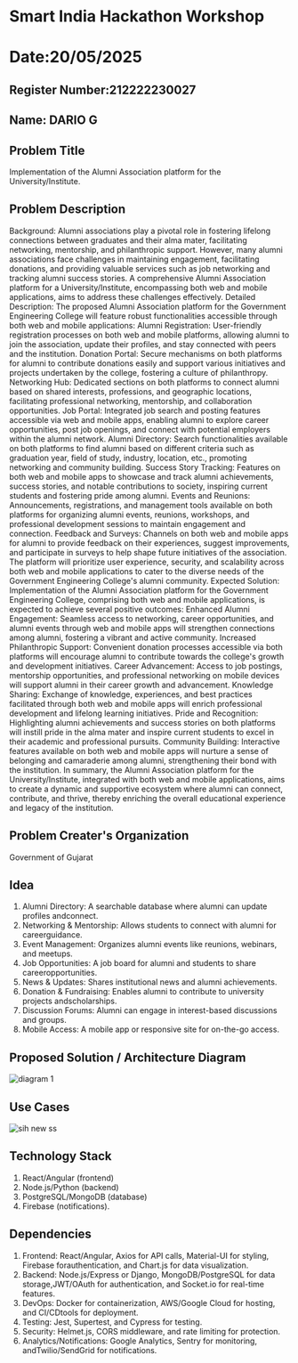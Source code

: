 # Smart India Hackathon Workshop
# Date:20/05/2025
## Register Number:212222230027
## Name: DARIO G
## Problem Title
Implementation of the Alumni Association platform for the University/Institute.
## Problem Description
Background: Alumni associations play a pivotal role in fostering lifelong connections between graduates and their alma mater, facilitating networking, mentorship, and philanthropic support. However, many alumni associations face challenges in maintaining engagement, facilitating donations, and providing valuable services such as job networking and tracking alumni success stories. A comprehensive Alumni Association platform for a University/Institute, encompassing both web and mobile applications, aims to address these challenges effectively. Detailed Description: The proposed Alumni Association platform for the Government Engineering College will feature robust functionalities accessible through both web and mobile applications: Alumni Registration: User-friendly registration processes on both web and mobile platforms, allowing alumni to join the association, update their profiles, and stay connected with peers and the institution. Donation Portal: Secure mechanisms on both platforms for alumni to contribute donations easily and support various initiatives and projects undertaken by the college, fostering a culture of philanthropy. Networking Hub: Dedicated sections on both platforms to connect alumni based on shared interests, professions, and geographic locations, facilitating professional networking, mentorship, and collaboration opportunities. Job Portal: Integrated job search and posting features accessible via web and mobile apps, enabling alumni to explore career opportunities, post job openings, and connect with potential employers within the alumni network. Alumni Directory: Search functionalities available on both platforms to find alumni based on different criteria such as graduation year, field of study, industry, location, etc., promoting networking and community building. Success Story Tracking: Features on both web and mobile apps to showcase and track alumni achievements, success stories, and notable contributions to society, inspiring current students and fostering pride among alumni. Events and Reunions: Announcements, registrations, and management tools available on both platforms for organizing alumni events, reunions, workshops, and professional development sessions to maintain engagement and connection. Feedback and Surveys: Channels on both web and mobile apps for alumni to provide feedback on their experiences, suggest improvements, and participate in surveys to help shape future initiatives of the association. The platform will prioritize user experience, security, and scalability across both web and mobile applications to cater to the diverse needs of the Government Engineering College's alumni community. Expected Solution: Implementation of the Alumni Association platform for the Government Engineering College, comprising both web and mobile applications, is expected to achieve several positive outcomes: Enhanced Alumni Engagement: Seamless access to networking, career opportunities, and alumni events through web and mobile apps will strengthen connections among alumni, fostering a vibrant and active community. Increased Philanthropic Support: Convenient donation processes accessible via both platforms will encourage alumni to contribute towards the college's growth and development initiatives. Career Advancement: Access to job postings, mentorship opportunities, and professional networking on mobile devices will support alumni in their career growth and advancement. Knowledge Sharing: Exchange of knowledge, experiences, and best practices facilitated through both web and mobile apps will enrich professional development and lifelong learning initiatives. Pride and Recognition: Highlighting alumni achievements and success stories on both platforms will instill pride in the alma mater and inspire current students to excel in their academic and professional pursuits. Community Building: Interactive features available on both web and mobile apps will nurture a sense of belonging and camaraderie among alumni, strengthening their bond with the institution. In summary, the Alumni Association platform for the University/Institute, integrated with both web and mobile applications, aims to create a dynamic and supportive ecosystem where alumni can connect, contribute, and thrive, thereby enriching the overall educational experience and legacy of the institution.
## Problem Creater's Organization
Government of Gujarat

## Idea
1. Alumni Directory: A searchable database where alumni can update profiles andconnect.
2. Networking & Mentorship: Allows students to connect with alumni for careerguidance.
3. Event Management: Organizes alumni events like reunions, webinars, and meetups.
4. Job Opportunities: A job board for alumni and students to share careeropportunities.
5. News & Updates: Shares institutional news and alumni achievements.
6. Donation & Fundraising: Enables alumni to contribute to university projects andscholarships.
7. Discussion Forums: Alumni can engage in interest-based discussions and groups.
8. Mobile Access: A mobile app or responsive site for on-the-go access.

## Proposed Solution / Architecture Diagram

![diagram 1](https://github.com/user-attachments/assets/2bffe9ab-ea76-4f23-be92-497c78a201b1)
## Use Cases

![sih new ss](https://github.com/user-attachments/assets/c5d6f509-a1b1-41fe-a71f-314867c06c57)
## Technology Stack
1. React/Angular (frontend)
2. Node.js/Python (backend)
3. PostgreSQL/MongoDB (database)
4. Firebase (notifications).
## Dependencies
1. Frontend: React/Angular, Axios for API calls, Material-UI for styling, Firebase forauthentication, and Chart.js for data visualization.
2. Backend: Node.js/Express or Django, MongoDB/PostgreSQL for data storage,JWT/OAuth for authentication, and Socket.io for real-time features.
3. DevOps: Docker for containerization, AWS/Google Cloud for hosting, and CI/CDtools for deployment.
4. Testing: Jest, Supertest, and Cypress for testing.
5. Security: Helmet.js, CORS middleware, and rate limiting for protection.
6. Analytics/Notifications: Google Analytics, Sentry for monitoring, andTwilio/SendGrid for notifications.
